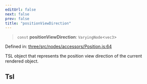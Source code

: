 ```yaml
---
editUrl: false
next: false
prev: false
title: "positionViewDirection"
---
```


> `const` **positionViewDirection**: `VaryingNode`\<`vec3`\>

Defined in: [three/src/nodes/accessors/Position.js:64](https://github.com/DefinitelyMaybe/three-i18n/blob/fa57b79433d1c349ffb23a78727299c8d4190136/three/src/nodes/accessors/Position.js#L64)

TSL object that represents the position view direction of the current rendered object.

## Tsl
